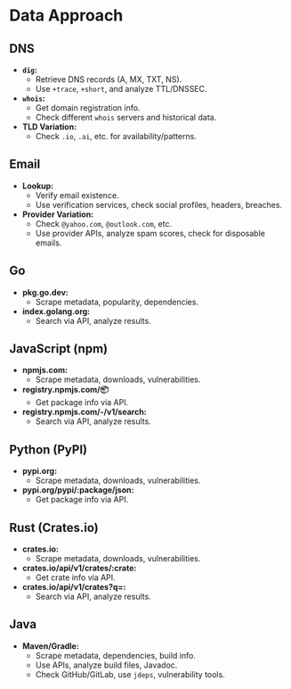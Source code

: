 # Data Approach

## DNS

- **`dig`:**
    - Retrieve DNS records (A, MX, TXT, NS).
    - Use `+trace`, `+short`, and analyze TTL/DNSSEC.
- **`whois`:**
    - Get domain registration info.
    - Check different `whois` servers and historical data.
- **TLD Variation:**
    - Check `.io`, `.ai`, etc. for availability/patterns.

## Email

- **Lookup:**
    - Verify email existence.
    - Use verification services, check social profiles, headers, breaches.
- **Provider Variation:**
    - Check `@yahoo.com`, `@outlook.com`, etc.
    - Use provider APIs, analyze spam scores, check for disposable emails.

## Go

- **pkg.go.dev:**
    - Scrape metadata, popularity, dependencies.
- **index.golang.org:**
    - Search via API, analyze results.

## JavaScript (npm)

- **npmjs.com:**
    - Scrape metadata, downloads, vulnerabilities.
- **registry.npmjs.com/:package:**
    - Get package info via API.
- **registry.npmjs.com/-/v1/search:**
    - Search via API, analyze results.

## Python (PyPI)

- **pypi.org:**
    - Scrape metadata, downloads, vulnerabilities.
- **pypi.org/pypi/:package/json:**
    - Get package info via API.

## Rust (Crates.io)

- **crates.io:**
    - Scrape metadata, downloads, vulnerabilities.
- **crates.io/api/v1/crates/:crate:**
    - Get crate info via API.
- **crates.io/api/v1/crates?q=:**
    - Search via API, analyze results.

## Java

- **Maven/Gradle:**
    - Scrape metadata, dependencies, build info.
    - Use APIs, analyze build files, Javadoc.
    - Check GitHub/GitLab, use `jdeps`, vulnerability tools.
